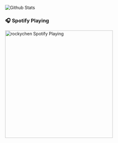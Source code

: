 

![Github Stats](https://github-readme-stats.vercel.app/api?username=rockychen1221&bg_color=30,e96443,904e95&title_color=fff&text_color=fff&show_icons=true)

### 🎧 Spotify Playing

[<img src="https://now-playing-codestackr.vercel.app/api/spotify-playing" alt="rockychen Spotify Playing" width="350" />](https://open.spotify.com/user/21s5hjkkntj8bvc6xjbjvsl0m)
